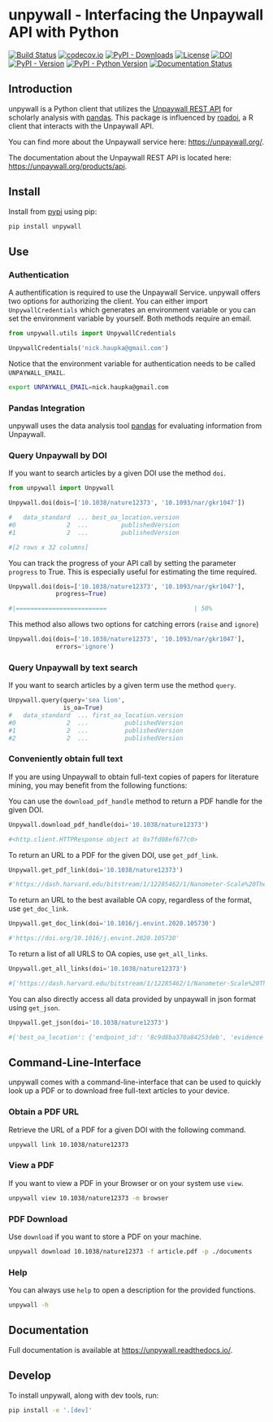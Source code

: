 # unpywall - Interfacing the Unpaywall API with Python

[![Build Status](https://travis-ci.org/unpywall/unpywall.svg?branch=master)](https://travis-ci.org/github/unpywall/unpywall)
[![codecov.io](https://codecov.io/gh/unpywall/unpywall/branch/master/graph/badge.svg)](https://codecov.io/gh/unpywall/unpywall?branch=master)
[![PyPI - Downloads](https://img.shields.io/pypi/dm/unpywall)](https://pypi.org/project/unpywall/)
[![License](https://img.shields.io/github/license/unpywall/unpywall)](https://github.com/unpywall/unpywall/blob/master/LICENSE.txt)
[![DOI](https://zenodo.org/badge/DOI/10.5281/zenodo.4085415.svg)](https://doi.org/10.5281/zenodo.4085415)
[![PyPI - Version](https://img.shields.io/pypi/v/unpywall)](https://pypi.org/project/unpywall/)
[![PyPI - Python Version](https://img.shields.io/pypi/pyversions/unpywall)](https://pypi.org/project/unpywall/)
[![Documentation Status](https://readthedocs.org/projects/unpywall/badge/?version=latest)](https://unpywall.readthedocs.io/en/latest/?badge=latest)

## Introduction

unpywall is a Python client that utilizes the [Unpaywall REST API](https://unpaywall.org/products/api) for scholarly analysis with [pandas](https://pandas.pydata.org/). This package is influenced by [roadoi](https://github.com/ropensci/roadoi), a R client that interacts with the Unpaywall API.

You can find more about the Unpaywall service here: https://unpaywall.org/.

The documentation about the Unpaywall REST API is located here: https://unpaywall.org/products/api.


## Install

Install from [pypi](https://pypi.org/project/unpywall/) using pip:
```bash
pip install unpywall
```

## Use

### Authentication

A authentification is required to use the Unpaywall Service. unpywall offers two options for authorizing the client. You can either import `UnpywallCredentials` which generates an environment variable or you can set the environment variable by yourself. Both methods require an email.

```python
from unpywall.utils import UnpywallCredentials

UnpywallCredentials('nick.haupka@gmail.com')
```

Notice that the environment variable for authentication needs to be called `UNPAYWALL_EMAIL`.

```bash
export UNPAYWALL_EMAIL=nick.haupka@gmail.com
```

### Pandas Integration

unpywall uses the data analysis tool [pandas](https://pandas.pydata.org/) for evaluating information from Unpaywall.

### Query Unpaywall by DOI

If you want to search articles by a given DOI use the method `doi`.

```python
from unpywall import Unpywall

Unpywall.doi(dois=['10.1038/nature12373', '10.1093/nar/gkr1047'])

#   data_standard  ... best_oa_location.version
#0              2  ...         publishedVersion
#1              2  ...         publishedVersion

#[2 rows x 32 columns]
```

You can track the progress of your API call by setting the parameter `progress` to True. This is especially useful for estimating the time required.

```python
Unpywall.doi(dois=['10.1038/nature12373', '10.1093/nar/gkr1047'],
             progress=True)

#|=========================                        | 50%
```

This method also allows two options for catching errors (`raise` and `ignore`)

```python
Unpywall.doi(dois=['10.1038/nature12373', '10.1093/nar/gkr1047'],
             errors='ignore')
```

### Query Unpaywall by text search

If you want to search articles by a given term use the method `query`.

```python
Unpywall.query(query='sea lion',
               is_oa=True)
#   data_standard  ... first_oa_location.version
#0              2  ...          publishedVersion
#1              2  ...          publishedVersion
#2              2  ...          publishedVersion
```

### Conveniently obtain full text

If you are using Unpaywall to obtain full-text copies of papers for literature mining, you may benefit from the following functions:

You can use the `download_pdf_handle` method to return a PDF handle for the given DOI.

```python
Unpywall.download_pdf_handle(doi='10.1038/nature12373')

#<http.client.HTTPResponse object at 0x7fd08ef677c0>
```

To return an URL to a PDF for the given DOI, use `get_pdf_link`.

```python
Unpywall.get_pdf_link(doi='10.1038/nature12373')

#'https://dash.harvard.edu/bitstream/1/12285462/1/Nanometer-Scale%20Thermometry.pdf'
```

To return an URL to the best available OA copy, regardless of the format, use `get_doc_link`.

```python
Unpywall.get_doc_link(doi='10.1016/j.envint.2020.105730')

#'https://doi.org/10.1016/j.envint.2020.105730'
```
To return a list of all URLS to OA copies, use `get_all_links`.

```python
Unpywall.get_all_links(doi='10.1038/nature12373')

#['https://dash.harvard.edu/bitstream/1/12285462/1/Nanometer-Scale%20Thermometry.pdf']
```

You can also directly access all data provided by unpaywall in json format using `get_json`.

```python
Unpywall.get_json(doi='10.1038/nature12373')

#{'best_oa_location': {'endpoint_id': '8c9d8ba370a84253deb', 'evidence': 'oa repository (via OAI-PMH doi match)', 'host_type': ...
```

## Command-Line-Interface

unpywall comes with a command-line-interface that can be used to quickly look up a PDF or to download free full-text articles to your device.

### Obtain a PDF URL

Retrieve the URL of a PDF for a given DOI with the following command.

```bash
unpywall link 10.1038/nature12373
```

### View a PDF

If you want to view a PDF in your Browser or on your system use `view`.

```bash
unpywall view 10.1038/nature12373 -m browser
```

### PDF Download

Use `download` if you want to store a PDF on your machine.

```bash
unpywall download 10.1038/nature12373 -f article.pdf -p ./documents
```

### Help

You can always use `help` to open a description for the provided functions.

```bash
unpywall -h
```

## Documentation

Full documentation is available at https://unpywall.readthedocs.io/.

## Develop

To install unpywall, along with dev tools, run:

```bash
pip install -e '.[dev]'
```
